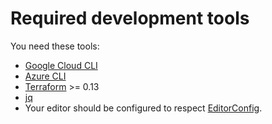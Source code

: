 # Required development tools

You need these tools:

- [Google Cloud CLI](https://cloud.google.com/cli)
- [Azure CLI](https://docs.microsoft.com/en-us/cli/azure/install-azure-cli)
- [Terraform](https://terraform.io) >= 0.13
- [jq](https://stedolan.github.io/jq/)
- Your editor should be configured to respect [EditorConfig](https://editorconfig.org/).

